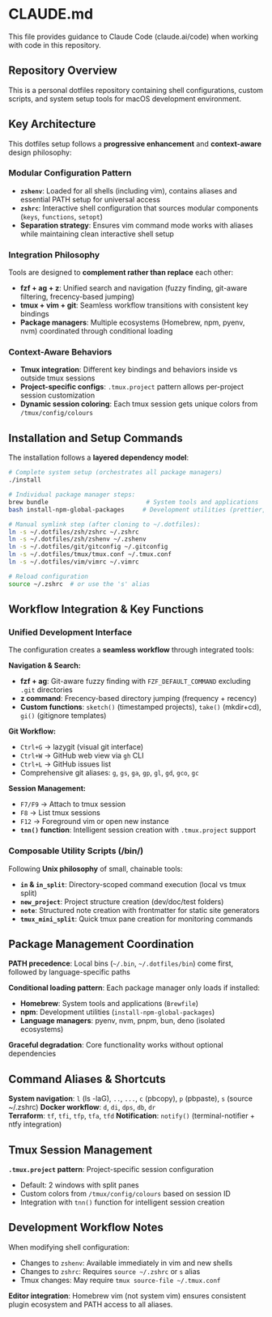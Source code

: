 # CLAUDE.md

This file provides guidance to Claude Code (claude.ai/code) when working with code in this repository.

## Repository Overview

This is a personal dotfiles repository containing shell configurations, custom scripts, and system setup tools for macOS development environment.

## Key Architecture

This dotfiles setup follows a **progressive enhancement** and **context-aware** design philosophy:

### Modular Configuration Pattern
- **`zshenv`**: Loaded for all shells (including vim), contains aliases and essential PATH setup for universal access
- **`zshrc`**: Interactive shell configuration that sources modular components (`keys`, `functions`, `setopt`)
- **Separation strategy**: Ensures vim command mode works with aliases while maintaining clean interactive shell setup

### Integration Philosophy
Tools are designed to **complement rather than replace** each other:
- **fzf + ag + z**: Unified search and navigation (fuzzy finding, git-aware filtering, frecency-based jumping)
- **tmux + vim + git**: Seamless workflow transitions with consistent key bindings
- **Package managers**: Multiple ecosystems (Homebrew, npm, pyenv, nvm) coordinated through conditional loading

### Context-Aware Behaviors
- **Tmux integration**: Different key bindings and behaviors inside vs outside tmux sessions
- **Project-specific configs**: `.tmux.project` pattern allows per-project session customization
- **Dynamic session coloring**: Each tmux session gets unique colors from `/tmux/config/colours`

## Installation and Setup Commands

The installation follows a **layered dependency model**:

```bash
# Complete system setup (orchestrates all package managers)
./install

# Individual package manager steps:
brew bundle                           # System tools and applications
bash install-npm-global-packages     # Development utilities (prettier, eslint)

# Manual symlink step (after cloning to ~/.dotfiles):
ln -s ~/.dotfiles/zsh/zshrc ~/.zshrc
ln -s ~/.dotfiles/zsh/zshenv ~/.zshenv
ln -s ~/.dotfiles/git/gitconfig ~/.gitconfig
ln -s ~/.dotfiles/tmux/tmux.conf ~/.tmux.conf
ln -s ~/.dotfiles/vim/vimrc ~/.vimrc

# Reload configuration
source ~/.zshrc  # or use the 's' alias
```

## Workflow Integration & Key Functions

### Unified Development Interface
The configuration creates a **seamless workflow** through integrated tools:

**Navigation & Search:**
- **fzf + ag**: Git-aware fuzzy finding with `FZF_DEFAULT_COMMAND` excluding `.git` directories
- **z command**: Frecency-based directory jumping (frequency + recency)
- **Custom functions**: `sketch()` (timestamped projects), `take()` (mkdir+cd), `gi()` (gitignore templates)

**Git Workflow:**
- `Ctrl+G` → lazygit (visual git interface)
- `Ctrl+W` → GitHub web view via `gh` CLI  
- `Ctrl+L` → GitHub issues list
- Comprehensive git aliases: `g`, `gs`, `ga`, `gp`, `gl`, `gd`, `gco`, `gc`

**Session Management:**
- `F7/F9` → Attach to tmux session
- `F8` → List tmux sessions  
- `F12` → Foreground vim or open new instance
- **`tnn()` function**: Intelligent session creation with `.tmux.project` support

### Composable Utility Scripts (/bin/)
Following **Unix philosophy** of small, chainable tools:
- **`in` & `in_split`**: Directory-scoped command execution (local vs tmux split)
- **`new_project`**: Project structure creation (dev/doc/test folders)
- **`note`**: Structured note creation with frontmatter for static site generators
- **`tmux_mini_split`**: Quick tmux pane creation for monitoring commands

## Package Management Coordination

**PATH precedence**: Local bins (`~/.bin`, `~/.dotfiles/bin`) come first, followed by language-specific paths

**Conditional loading pattern**: Each package manager only loads if installed:
- **Homebrew**: System tools and applications (`Brewfile`)
- **npm**: Development utilities (`install-npm-global-packages`)
- **Language managers**: pyenv, nvm, pnpm, bun, deno (isolated ecosystems)

**Graceful degradation**: Core functionality works without optional dependencies

## Command Aliases & Shortcuts

**System navigation**: `l` (ls -laG), `..`, `...`, `c` (pbcopy), `p` (pbpaste), `s` (source ~/.zshrc)
**Docker workflow**: `d`, `di`, `dps`, `db`, `dr`  
**Terraform**: `tf`, `tfi`, `tfp`, `tfa`, `tfd`
**Notification**: `notify()` (terminal-notifier + ntfy integration)

## Tmux Session Management

**`.tmux.project` pattern**: Project-specific session configuration
- Default: 2 windows with split panes
- Custom colors from `/tmux/config/colours` based on session ID
- Integration with `tnn()` function for intelligent session creation

## Development Workflow Notes

When modifying shell configuration:
- Changes to `zshenv`: Available immediately in vim and new shells
- Changes to `zshrc`: Requires `source ~/.zshrc` or `s` alias
- Tmux changes: May require `tmux source-file ~/.tmux.conf`

**Editor integration**: Homebrew vim (not system vim) ensures consistent plugin ecosystem and PATH access to all aliases.